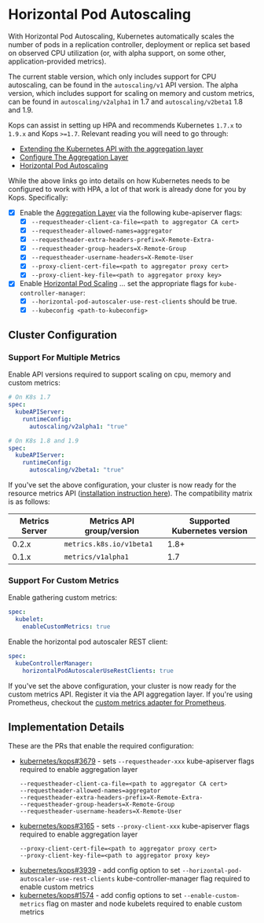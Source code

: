 # Horizontal Pod Autoscaling

With Horizontal Pod Autoscaling, Kubernetes automatically scales the number of
pods in a replication controller, deployment or replica set based on observed
CPU utilization (or, with alpha support, on some other, application-provided
metrics).

The current stable version, which only includes support for CPU autoscaling, can
be found in the `autoscaling/v1` API version. The alpha version, which includes
support for scaling on memory and custom metrics, can be found in
`autoscaling/v2alpha1` in 1.7 and `autoscaling/v2beta1` 1.8 and 1.9.

Kops can assist in setting up HPA and recommends Kubernetes `1.7.x` to `1.9.x`
and Kops `>=1.7`. Relevant reading you will need to go through:

* [Extending the Kubernetes API with the aggregation layer][k8s-extend-api]
* [Configure The Aggregation Layer][k8s-aggregation-layer]
* [Horizontal Pod Autoscaling][k8s-hpa]

While the above links go into details on how Kubernetes needs to be configured
to work with HPA, a lot of that work is already done for you by Kops.
Specifically:

* [x] Enable the [Aggregation Layer][k8s-aggregation-layer] via the following
  kube-apiserver flags:
   * [x] `--requestheader-client-ca-file=<path to aggregator CA cert>`
   * [x] `--requestheader-allowed-names=aggregator`
   * [x] `--requestheader-extra-headers-prefix=X-Remote-Extra-`
   * [x] `--requestheader-group-headers=X-Remote-Group`
   * [x] `--requestheader-username-headers=X-Remote-User`
   * [x] `--proxy-client-cert-file=<path to aggregator proxy cert>`
   * [x] `--proxy-client-key-file=<path to aggregator proxy key>`
* [x] Enable [Horizontal Pod Scaling][k8s-hpa] ... set the appropriate flags for
  `kube-controller-manager`:
   * [x] `--horizontal-pod-autoscaler-use-rest-clients` should be true.
   * [x] `--kubeconfig <path-to-kubeconfig>`

## Cluster Configuration

### Support For Multiple Metrics

Enable API versions required to support scaling on cpu, memory and custom
metrics:

```yaml
# On K8s 1.7
spec:
  kubeAPIServer:
    runtimeConfig:
      autoscaling/v2alpha1: "true"
```

```yaml
# On K8s 1.8 and 1.9
spec:
  kubeAPIServer:
    runtimeConfig:
      autoscaling/v2beta1: "true"
```

If you've set the above configuration, your cluster is now ready for the
resource metrics API ([installation instruction here][k8s-metrics-server]). The
compatibility matrix is as follows:

Metrics Server | Metrics API group/version | Supported Kubernetes version
---------------|---------------------------|-----------------------------
0.2.x          | `metrics.k8s.io/v1beta1`  | 1.8+
0.1.x          | `metrics/v1alpha1`        | 1.7

### Support For Custom Metrics

Enable gathering custom metrics:

```yaml
spec:
  kubelet:
    enableCustomMetrics: true
```

Enable the horizontal pod autoscaler REST client:

```yaml
spec:
  kubeControllerManager:
    horizontalPodAutoscalerUseRestClients: true
```

If you've set the above configuration, your cluster is now ready for the custom
metrics API. Register it via the API aggregation layer. If you're using
Prometheus, checkout the [custom metrics adapter for Prometheus][k8s-prometheus-custom-metrics-adapter].

## Implementation Details

These are the PRs that enable the required configuration:

* [kubernetes/kops#3679][pr-1] - sets `--requestheader-xxx` kube-apiserver flags
  required to enable aggregation layer
  ```
  --requestheader-client-ca-file=<path to aggregator CA cert>
  --requestheader-allowed-names=aggregator
  --requestheader-extra-headers-prefix=X-Remote-Extra-
  --requestheader-group-headers=X-Remote-Group
  --requestheader-username-headers=X-Remote-User
  ```
* [kubernetes/kops#3165][pr-2] - sets `--proxy-client-xxx` kube-apiserver flags
  required to enable aggregation layer
  ```
  --proxy-client-cert-file=<path to aggregator proxy cert>
  --proxy-client-key-file=<path to aggregator proxy key>
  ```
* [kubernetes/kops#3939][pr-3] - add config option to set `--horizontal-pod-
  autoscaler-use-rest-clients` kube-controller-manager flag required to enable
  custom metrics
* [kubernetes/kops#1574][pr-4] - add config options to set `--enable-custom-
  metrics` flag on master and node kubelets required to enable custom metrics

[k8s-aggregation-layer]: https://v1-9.docs.kubernetes.io/docs/tasks/access-kubernetes-api/configure-aggregation-layer/
[k8s-extend-api]: https://v1-9.docs.kubernetes.io/docs/concepts/api-extension/apiserver-aggregation/
[k8s-hpa]: https://v1-9.docs.kubernetes.io/docs/tasks/run-application/horizontal-pod-autoscale/
[k8s-metrics-server]: https://github.com/kubernetes-incubator/metrics-server#deployment
[k8s-prometheus-custom-metrics-adapter]: https://github.com/DirectXMan12/k8s-prometheus-adapter

[pr-1]: https://github.com/kubernetes/kops/pull/3679
[pr-2]: https://github.com/kubernetes/kops/pull/3165
[pr-3]: https://github.com/kubernetes/kops/pull/3939
[pr-4]: https://github.com/kubernetes/kops/pull/1574
